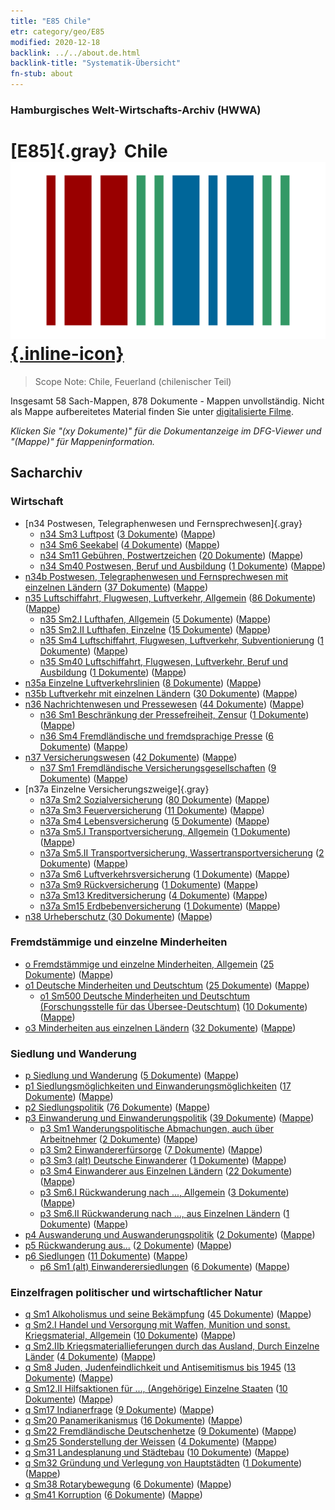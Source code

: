 ```yaml
---
title: "E85 Chile"
etr: category/geo/E85
modified: 2020-12-18
backlink: ../../about.de.html
backlink-title: "Systematik-Übersicht"
fn-stub: about
---
```


### Hamburgisches Welt-Wirtschafts-Archiv (HWWA)
# [E85]{.gray}&#8201; Chile&#160; [![Wikidata item](/images/Wikidata-logo.svg){.inline-icon}](http://www.wikidata.org/entity/Q298)


> Scope Note: Chile, Feuerland (chilenischer Teil)



Insgesamt 58 Sach-Mappen, 878 Dokumente - Mappen unvollständig.
Nicht als Mappe aufbereitetes Material finden Sie unter [digitalisierte Filme](/film/h1_sh).

_Klicken Sie "(xy Dokumente)" für die Dokumentanzeige im DFG-Viewer und "(Mappe)" für Mappeninformation._

## Sacharchiv




### Wirtschaft

- [n34 Postwesen, Telegraphenwesen und Fernsprechwesen]{.gray}
  - [n34 Sm3 Luftpost](../../../subject/about.de.html#n34_Sm3) (<a href="https://dfg-viewer.de/show/?tx_dlf[id]=https://pm20.zbw.eu/mets/sh/1416xx/141691/1456xx/145665/public.mets.de.xml" target="_blank">3 Dokumente</a>) ([Mappe](http://purl.org/pressemappe20/folder/sh/141691,145665))
  - [n34 Sm6 Seekabel](../../../subject/about.de.html#n34_Sm6) (<a href="https://dfg-viewer.de/show/?tx_dlf[id]=https://pm20.zbw.eu/mets/sh/1416xx/141691/1456xx/145668/public.mets.de.xml" target="_blank">4 Dokumente</a>) ([Mappe](http://purl.org/pressemappe20/folder/sh/141691,145668))
  - [n34 Sm11 Gebühren, Postwertzeichen](../../../subject/about.de.html#n34_Sm11) (<a href="https://dfg-viewer.de/show/?tx_dlf[id]=https://pm20.zbw.eu/mets/sh/1416xx/141691/1456xx/145674/public.mets.de.xml" target="_blank">20 Dokumente</a>) ([Mappe](http://purl.org/pressemappe20/folder/sh/141691,145674))
  - [n34 Sm40 Postwesen, Beruf und Ausbildung](../../../subject/about.de.html#n34_Sm40) (<a href="https://dfg-viewer.de/show/?tx_dlf[id]=https://pm20.zbw.eu/mets/sh/1416xx/141691/2134xx/213431/public.mets.de.xml" target="_blank">1 Dokumente</a>) ([Mappe](http://purl.org/pressemappe20/folder/sh/141691,213431))
- [n34b Postwesen, Telegraphenwesen und Fernsprechwesen mit einzelnen Ländern](../../../subject/about.de.html#n34b) (<a href="https://dfg-viewer.de/show/?tx_dlf[id]=https://pm20.zbw.eu/mets/sh/1416xx/141691/1456xx/145680/public.mets.de.xml" target="_blank">37 Dokumente</a>) ([Mappe](http://purl.org/pressemappe20/folder/sh/141691,145680))
- [n35 Luftschiffahrt, Flugwesen, Luftverkehr, Allgemein](../../../subject/about.de.html#n35) (<a href="https://dfg-viewer.de/show/?tx_dlf[id]=https://pm20.zbw.eu/mets/sh/1416xx/141691/1456xx/145681/public.mets.de.xml" target="_blank">86 Dokumente</a>) ([Mappe](http://purl.org/pressemappe20/folder/sh/141691,145681))
  - [n35 Sm2.I Lufthafen, Allgemein](../../../subject/about.de.html#n35_Sm2.I) (<a href="https://dfg-viewer.de/show/?tx_dlf[id]=https://pm20.zbw.eu/mets/sh/1416xx/141691/1456xx/145683/public.mets.de.xml" target="_blank">5 Dokumente</a>) ([Mappe](http://purl.org/pressemappe20/folder/sh/141691,145683))
  - [n35 Sm2.II Lufthafen, Einzelne](../../../subject/about.de.html#n35_Sm2.II) (<a href="https://dfg-viewer.de/show/?tx_dlf[id]=https://pm20.zbw.eu/mets/sh/1416xx/141691/1456xx/145684/public.mets.de.xml" target="_blank">15 Dokumente</a>) ([Mappe](http://purl.org/pressemappe20/folder/sh/141691,145684))
  - [n35 Sm4 Luftschiffahrt, Flugwesen, Luftverkehr, Subventionierung](../../../subject/about.de.html#n35_Sm4) (<a href="https://dfg-viewer.de/show/?tx_dlf[id]=https://pm20.zbw.eu/mets/sh/1416xx/141691/1456xx/145687/public.mets.de.xml" target="_blank">1 Dokumente</a>) ([Mappe](http://purl.org/pressemappe20/folder/sh/141691,145687))
  - [n35 Sm40 Luftschiffahrt, Flugwesen, Luftverkehr, Beruf und Ausbildung](../../../subject/about.de.html#n35_Sm40) (<a href="https://dfg-viewer.de/show/?tx_dlf[id]=https://pm20.zbw.eu/mets/sh/1416xx/141691/2134xx/213432/public.mets.de.xml" target="_blank">1 Dokumente</a>) ([Mappe](http://purl.org/pressemappe20/folder/sh/141691,213432))
- [n35a Einzelne Luftverkehrslinien](../../../subject/about.de.html#n35a) (<a href="https://dfg-viewer.de/show/?tx_dlf[id]=https://pm20.zbw.eu/mets/sh/1416xx/141691/1457xx/145705/public.mets.de.xml" target="_blank">8 Dokumente</a>) ([Mappe](http://purl.org/pressemappe20/folder/sh/141691,145705))
- [n35b Luftverkehr mit einzelnen Ländern](../../../subject/about.de.html#n35b) (<a href="https://dfg-viewer.de/show/?tx_dlf[id]=https://pm20.zbw.eu/mets/sh/1416xx/141691/1457xx/145706/public.mets.de.xml" target="_blank">30 Dokumente</a>) ([Mappe](http://purl.org/pressemappe20/folder/sh/141691,145706))
- [n36 Nachrichtenwesen und Pressewesen](../../../subject/about.de.html#n36) (<a href="https://dfg-viewer.de/show/?tx_dlf[id]=https://pm20.zbw.eu/mets/sh/1416xx/141691/1457xx/145707/public.mets.de.xml" target="_blank">44 Dokumente</a>) ([Mappe](http://purl.org/pressemappe20/folder/sh/141691,145707))
  - [n36 Sm1 Beschränkung der Pressefreiheit, Zensur](../../../subject/about.de.html#n36_Sm1) (<a href="https://dfg-viewer.de/show/?tx_dlf[id]=https://pm20.zbw.eu/mets/sh/1416xx/141691/1457xx/145708/public.mets.de.xml" target="_blank">1 Dokumente</a>) ([Mappe](http://purl.org/pressemappe20/folder/sh/141691,145708))
  - [n36 Sm4 Fremdländische und fremdsprachige Presse](../../../subject/about.de.html#n36_Sm4) (<a href="https://dfg-viewer.de/show/?tx_dlf[id]=https://pm20.zbw.eu/mets/sh/1416xx/141691/1457xx/145711/public.mets.de.xml" target="_blank">6 Dokumente</a>) ([Mappe](http://purl.org/pressemappe20/folder/sh/141691,145711))
- [n37 Versicherungswesen](../../../subject/about.de.html#n37) (<a href="https://dfg-viewer.de/show/?tx_dlf[id]=https://pm20.zbw.eu/mets/sh/1416xx/141691/1457xx/145723/public.mets.de.xml" target="_blank">42 Dokumente</a>) ([Mappe](http://purl.org/pressemappe20/folder/sh/141691,145723))
  - [n37 Sm1 Fremdländische Versicherungsgesellschaften](../../../subject/about.de.html#n37_Sm1) (<a href="https://dfg-viewer.de/show/?tx_dlf[id]=https://pm20.zbw.eu/mets/sh/1416xx/141691/1457xx/145724/public.mets.de.xml" target="_blank">9 Dokumente</a>) ([Mappe](http://purl.org/pressemappe20/folder/sh/141691,145724))
- [n37a Einzelne Versicherungszweige]{.gray}
  - [n37a Sm2 Sozialversicherung](../../../subject/about.de.html#n37a_Sm2) (<a href="https://dfg-viewer.de/show/?tx_dlf[id]=https://pm20.zbw.eu/mets/sh/1416xx/141691/1607xx/160748/public.mets.de.xml" target="_blank">80 Dokumente</a>) ([Mappe](http://purl.org/pressemappe20/folder/sh/141691,160748))
  - [n37a Sm3 Feuerversicherung](../../../subject/about.de.html#n37a_Sm3) (<a href="https://dfg-viewer.de/show/?tx_dlf[id]=https://pm20.zbw.eu/mets/sh/1416xx/141691/1457xx/145735/public.mets.de.xml" target="_blank">11 Dokumente</a>) ([Mappe](http://purl.org/pressemappe20/folder/sh/141691,145735))
  - [n37a Sm4 Lebensversicherung](../../../subject/about.de.html#n37a_Sm4) (<a href="https://dfg-viewer.de/show/?tx_dlf[id]=https://pm20.zbw.eu/mets/sh/1416xx/141691/1457xx/145736/public.mets.de.xml" target="_blank">5 Dokumente</a>) ([Mappe](http://purl.org/pressemappe20/folder/sh/141691,145736))
  - [n37a Sm5.I Transportversicherung, Allgemein](../../../subject/about.de.html#n37a_Sm5.I) (<a href="https://dfg-viewer.de/show/?tx_dlf[id]=https://pm20.zbw.eu/mets/sh/1416xx/141691/1457xx/145737/public.mets.de.xml" target="_blank">1 Dokumente</a>) ([Mappe](http://purl.org/pressemappe20/folder/sh/141691,145737))
  - [n37a Sm5.II Transportversicherung, Wassertransportversicherung](../../../subject/about.de.html#n37a_Sm5.II) (<a href="https://dfg-viewer.de/show/?tx_dlf[id]=https://pm20.zbw.eu/mets/sh/1416xx/141691/1457xx/145738/public.mets.de.xml" target="_blank">2 Dokumente</a>) ([Mappe](http://purl.org/pressemappe20/folder/sh/141691,145738))
  - [n37a Sm6 Luftverkehrsversicherung](../../../subject/about.de.html#n37a_Sm6) (<a href="https://dfg-viewer.de/show/?tx_dlf[id]=https://pm20.zbw.eu/mets/sh/1416xx/141691/1457xx/145740/public.mets.de.xml" target="_blank">1 Dokumente</a>) ([Mappe](http://purl.org/pressemappe20/folder/sh/141691,145740))
  - [n37a Sm9 Rückversicherung](../../../subject/about.de.html#n37a_Sm9) (<a href="https://dfg-viewer.de/show/?tx_dlf[id]=https://pm20.zbw.eu/mets/sh/1416xx/141691/1457xx/145744/public.mets.de.xml" target="_blank">1 Dokumente</a>) ([Mappe](http://purl.org/pressemappe20/folder/sh/141691,145744))
  - [n37a Sm13 Kreditversicherung](../../../subject/about.de.html#n37a_Sm13) (<a href="https://dfg-viewer.de/show/?tx_dlf[id]=https://pm20.zbw.eu/mets/sh/1416xx/141691/1457xx/145748/public.mets.de.xml" target="_blank">4 Dokumente</a>) ([Mappe](http://purl.org/pressemappe20/folder/sh/141691,145748))
  - [n37a Sm15 Erdbebenversicherung](../../../subject/about.de.html#n37a_Sm15) (<a href="https://dfg-viewer.de/show/?tx_dlf[id]=https://pm20.zbw.eu/mets/sh/1416xx/141691/1457xx/145750/public.mets.de.xml" target="_blank">1 Dokumente</a>) ([Mappe](http://purl.org/pressemappe20/folder/sh/141691,145750))
- [n38 Urheberschutz ](../../../subject/about.de.html#n38) (<a href="https://dfg-viewer.de/show/?tx_dlf[id]=https://pm20.zbw.eu/mets/sh/1416xx/141691/1457xx/145757/public.mets.de.xml" target="_blank">30 Dokumente</a>) ([Mappe](http://purl.org/pressemappe20/folder/sh/141691,145757))

### Fremdstämmige und einzelne Minderheiten

- [o Fremdstämmige und einzelne Minderheiten, Allgemein](../../../subject/about.de.html#o) (<a href="https://dfg-viewer.de/show/?tx_dlf[id]=https://pm20.zbw.eu/mets/sh/1416xx/141691/1459xx/145908/public.mets.de.xml" target="_blank">25 Dokumente</a>) ([Mappe](http://purl.org/pressemappe20/folder/sh/141691,145908))
- [o1 Deutsche Minderheiten und Deutschtum](../../../subject/about.de.html#o1) (<a href="https://dfg-viewer.de/show/?tx_dlf[id]=https://pm20.zbw.eu/mets/sh/1416xx/141691/1459xx/145909/public.mets.de.xml" target="_blank">25 Dokumente</a>) ([Mappe](http://purl.org/pressemappe20/folder/sh/141691,145909))
  - [o1 Sm500 Deutsche Minderheiten und Deutschtum (Forschungsstelle für das Übersee-Deutschtum)](../../../subject/about.de.html#o1_Sm500) (<a href="https://dfg-viewer.de/show/?tx_dlf[id]=https://pm20.zbw.eu/mets/sh/1416xx/141691/1459xx/145911/public.mets.de.xml" target="_blank">10 Dokumente</a>) ([Mappe](http://purl.org/pressemappe20/folder/sh/141691,145911))
- [o3 Minderheiten aus einzelnen Ländern](../../../subject/about.de.html#o3) (<a href="https://dfg-viewer.de/show/?tx_dlf[id]=https://pm20.zbw.eu/mets/sh/1416xx/141691/1822xx/182220/public.mets.de.xml" target="_blank">32 Dokumente</a>) ([Mappe](http://purl.org/pressemappe20/folder/sh/141691,182220))

### Siedlung und Wanderung

- [p Siedlung und Wanderung](../../../subject/about.de.html#p) (<a href="https://dfg-viewer.de/show/?tx_dlf[id]=https://pm20.zbw.eu/mets/sh/1416xx/141691/1459xx/145913/public.mets.de.xml" target="_blank">5 Dokumente</a>) ([Mappe](http://purl.org/pressemappe20/folder/sh/141691,145913))
- [p1 Siedlungsmöglichkeiten und Einwanderungsmöglichkeiten](../../../subject/about.de.html#p1) (<a href="https://dfg-viewer.de/show/?tx_dlf[id]=https://pm20.zbw.eu/mets/sh/1416xx/141691/1459xx/145914/public.mets.de.xml" target="_blank">17 Dokumente</a>) ([Mappe](http://purl.org/pressemappe20/folder/sh/141691,145914))
- [p2 Siedlungspolitik](../../../subject/about.de.html#p2) (<a href="https://dfg-viewer.de/show/?tx_dlf[id]=https://pm20.zbw.eu/mets/sh/1416xx/141691/1459xx/145915/public.mets.de.xml" target="_blank">76 Dokumente</a>) ([Mappe](http://purl.org/pressemappe20/folder/sh/141691,145915))
- [p3 Einwanderung und Einwanderungspolitik](../../../subject/about.de.html#p3) (<a href="https://dfg-viewer.de/show/?tx_dlf[id]=https://pm20.zbw.eu/mets/sh/1416xx/141691/1459xx/145917/public.mets.de.xml" target="_blank">39 Dokumente</a>) ([Mappe](http://purl.org/pressemappe20/folder/sh/141691,145917))
  - [p3 Sm1 Wanderungspolitische Abmachungen, auch über Arbeitnehmer](../../../subject/about.de.html#p3_Sm1) (<a href="https://dfg-viewer.de/show/?tx_dlf[id]=https://pm20.zbw.eu/mets/sh/1416xx/141691/1459xx/145918/public.mets.de.xml" target="_blank">2 Dokumente</a>) ([Mappe](http://purl.org/pressemappe20/folder/sh/141691,145918))
  - [p3 Sm2 Einwandererfürsorge](../../../subject/about.de.html#p3_Sm2) (<a href="https://dfg-viewer.de/show/?tx_dlf[id]=https://pm20.zbw.eu/mets/sh/1416xx/141691/1459xx/145919/public.mets.de.xml" target="_blank">7 Dokumente</a>) ([Mappe](http://purl.org/pressemappe20/folder/sh/141691,145919))
  - [p3 Sm3 (alt) Deutsche Einwanderer](../../../subject/about.de.html#p3_Sm3_(alt)) (<a href="https://dfg-viewer.de/show/?tx_dlf[id]=https://pm20.zbw.eu/mets/sh/1416xx/141691/1459xx/145920/public.mets.de.xml" target="_blank">1 Dokumente</a>) ([Mappe](http://purl.org/pressemappe20/folder/sh/141691,145920))
  - [p3 Sm4 Einwanderer aus Einzelnen Ländern](../../../subject/about.de.html#p3_Sm4) (<a href="https://dfg-viewer.de/show/?tx_dlf[id]=https://pm20.zbw.eu/mets/sh/1416xx/141691/1822xx/182222/public.mets.de.xml" target="_blank">22 Dokumente</a>) ([Mappe](http://purl.org/pressemappe20/folder/sh/141691,182222))
  - [p3 Sm6.I Rückwanderung nach ..., Allgemein](../../../subject/about.de.html#p3_Sm6.I) (<a href="https://dfg-viewer.de/show/?tx_dlf[id]=https://pm20.zbw.eu/mets/sh/1416xx/141691/1459xx/145922/public.mets.de.xml" target="_blank">3 Dokumente</a>) ([Mappe](http://purl.org/pressemappe20/folder/sh/141691,145922))
  - [p3 Sm6.II Rückwanderung nach ..., aus Einzelnen Ländern](../../../subject/about.de.html#p3_Sm6.II) (<a href="https://dfg-viewer.de/show/?tx_dlf[id]=https://pm20.zbw.eu/mets/sh/1416xx/141691/1459xx/145923/public.mets.de.xml" target="_blank">1 Dokumente</a>) ([Mappe](http://purl.org/pressemappe20/folder/sh/141691,145923))
- [p4 Auswanderung und Auswanderungspolitik](../../../subject/about.de.html#p4) (<a href="https://dfg-viewer.de/show/?tx_dlf[id]=https://pm20.zbw.eu/mets/sh/1416xx/141691/1459xx/145925/public.mets.de.xml" target="_blank">2 Dokumente</a>) ([Mappe](http://purl.org/pressemappe20/folder/sh/141691,145925))
- [p5 Rückwanderung aus...](../../../subject/about.de.html#p5) (<a href="https://dfg-viewer.de/show/?tx_dlf[id]=https://pm20.zbw.eu/mets/sh/1416xx/141691/1459xx/145929/public.mets.de.xml" target="_blank">2 Dokumente</a>) ([Mappe](http://purl.org/pressemappe20/folder/sh/141691,145929))
- [p6 Siedlungen](../../../subject/about.de.html#p6) (<a href="https://dfg-viewer.de/show/?tx_dlf[id]=https://pm20.zbw.eu/mets/sh/1416xx/141691/1459xx/145931/public.mets.de.xml" target="_blank">11 Dokumente</a>) ([Mappe](http://purl.org/pressemappe20/folder/sh/141691,145931))
  - [p6 Sm1 (alt) Einwanderersiedlungen](../../../subject/about.de.html#p6_Sm1_(alt)) (<a href="https://dfg-viewer.de/show/?tx_dlf[id]=https://pm20.zbw.eu/mets/sh/1416xx/141691/1459xx/145933/public.mets.de.xml" target="_blank">6 Dokumente</a>) ([Mappe](http://purl.org/pressemappe20/folder/sh/141691,145933))

### Einzelfragen politischer und wirtschaftlicher Natur

- [q Sm1 Alkoholismus und seine Bekämpfung](../../../subject/about.de.html#q_Sm1) (<a href="https://dfg-viewer.de/show/?tx_dlf[id]=https://pm20.zbw.eu/mets/sh/1416xx/141691/1459xx/145941/public.mets.de.xml" target="_blank">45 Dokumente</a>) ([Mappe](http://purl.org/pressemappe20/folder/sh/141691,145941))
- [q Sm2.I Handel und Versorgung mit Waffen, Munition und sonst. Kriegsmaterial, Allgemein](../../../subject/about.de.html#q_Sm2.I) (<a href="https://dfg-viewer.de/show/?tx_dlf[id]=https://pm20.zbw.eu/mets/sh/1416xx/141691/1459xx/145942/public.mets.de.xml" target="_blank">10 Dokumente</a>) ([Mappe](http://purl.org/pressemappe20/folder/sh/141691,145942))
- [q Sm2.IIb Kriegsmateriallieferungen durch das Ausland, Durch Einzelne Länder](../../../subject/about.de.html#q_Sm2.IIb) (<a href="https://dfg-viewer.de/show/?tx_dlf[id]=https://pm20.zbw.eu/mets/sh/1416xx/141691/1459xx/145944/public.mets.de.xml" target="_blank">4 Dokumente</a>) ([Mappe](http://purl.org/pressemappe20/folder/sh/141691,145944))
- [q Sm8 Juden, Judenfeindlichkeit und Antisemitismus bis 1945](../../../subject/about.de.html#q_Sm8) (<a href="https://dfg-viewer.de/show/?tx_dlf[id]=https://pm20.zbw.eu/mets/sh/1416xx/141691/1459xx/145952/public.mets.de.xml" target="_blank">13 Dokumente</a>) ([Mappe](http://purl.org/pressemappe20/folder/sh/141691,145952))
- [q Sm12.II Hilfsaktionen für ..., (Angehörige) Einzelne Staaten](../../../subject/about.de.html#q_Sm12.II) (<a href="https://dfg-viewer.de/show/?tx_dlf[id]=https://pm20.zbw.eu/mets/sh/1416xx/141691/1459xx/145956/public.mets.de.xml" target="_blank">10 Dokumente</a>) ([Mappe](http://purl.org/pressemappe20/folder/sh/141691,145956))
- [q Sm17 Indianerfrage](../../../subject/about.de.html#q_Sm17) (<a href="https://dfg-viewer.de/show/?tx_dlf[id]=https://pm20.zbw.eu/mets/sh/1416xx/141691/1459xx/145963/public.mets.de.xml" target="_blank">9 Dokumente</a>) ([Mappe](http://purl.org/pressemappe20/folder/sh/141691,145963))
- [q Sm20 Panamerikanismus](../../../subject/about.de.html#q_Sm20) (<a href="https://dfg-viewer.de/show/?tx_dlf[id]=https://pm20.zbw.eu/mets/sh/1416xx/141691/1459xx/145966/public.mets.de.xml" target="_blank">16 Dokumente</a>) ([Mappe](http://purl.org/pressemappe20/folder/sh/141691,145966))
- [q Sm22 Fremdländische Deutschenhetze](../../../subject/about.de.html#q_Sm22) (<a href="https://dfg-viewer.de/show/?tx_dlf[id]=https://pm20.zbw.eu/mets/sh/1416xx/141691/1459xx/145969/public.mets.de.xml" target="_blank">9 Dokumente</a>) ([Mappe](http://purl.org/pressemappe20/folder/sh/141691,145969))
- [q Sm25 Sonderstellung der Weissen](../../../subject/about.de.html#q_Sm25) (<a href="https://dfg-viewer.de/show/?tx_dlf[id]=https://pm20.zbw.eu/mets/sh/1416xx/141691/1459xx/145972/public.mets.de.xml" target="_blank">4 Dokumente</a>) ([Mappe](http://purl.org/pressemappe20/folder/sh/141691,145972))
- [q Sm31 Landesplanung und Städtebau](../../../subject/about.de.html#q_Sm31) (<a href="https://dfg-viewer.de/show/?tx_dlf[id]=https://pm20.zbw.eu/mets/sh/1416xx/141691/1459xx/145983/public.mets.de.xml" target="_blank">10 Dokumente</a>) ([Mappe](http://purl.org/pressemappe20/folder/sh/141691,145983))
- [q Sm32 Gründung und Verlegung von Hauptstädten](../../../subject/about.de.html#q_Sm32) (<a href="https://dfg-viewer.de/show/?tx_dlf[id]=https://pm20.zbw.eu/mets/sh/1416xx/141691/1459xx/145984/public.mets.de.xml" target="_blank">1 Dokumente</a>) ([Mappe](http://purl.org/pressemappe20/folder/sh/141691,145984))
- [q Sm38 Rotarybewegung](../../../subject/about.de.html#q_Sm38) (<a href="https://dfg-viewer.de/show/?tx_dlf[id]=https://pm20.zbw.eu/mets/sh/1416xx/141691/1459xx/145990/public.mets.de.xml" target="_blank">6 Dokumente</a>) ([Mappe](http://purl.org/pressemappe20/folder/sh/141691,145990))
- [q Sm41 Korruption](../../../subject/about.de.html#q_Sm41) (<a href="https://dfg-viewer.de/show/?tx_dlf[id]=https://pm20.zbw.eu/mets/sh/1416xx/141691/1459xx/145992/public.mets.de.xml" target="_blank">6 Dokumente</a>) ([Mappe](http://purl.org/pressemappe20/folder/sh/141691,145992))


